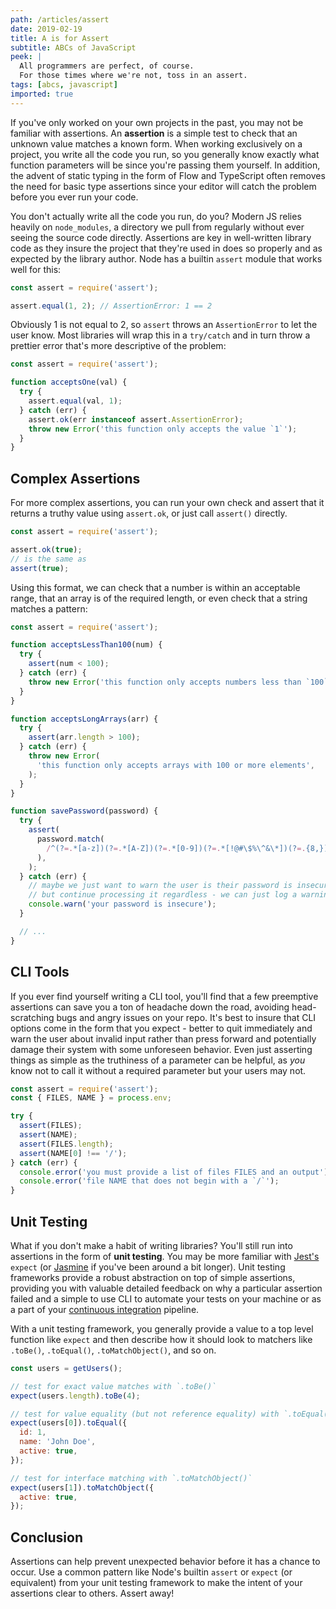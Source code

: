 ```yaml
---
path: /articles/assert
date: 2019-02-19
title: A is for Assert
subtitle: ABCs of JavaScript
peek: |
  All programmers are perfect, of course.
  For those times where we're not, toss in an assert.
tags: [abcs, javascript]
imported: true
---
```


If you've only worked on your own projects in the past, you may not be familiar with assertions. An **assertion** is a simple test to
check that an unknown value matches a known form. When working exclusively on a project, you write all the code you run, so you
generally know exactly what function parameters will be since you're passing them yourself. In addition, the advent of static typing
in the form of Flow and TypeScript often removes the need for basic type assertions since your editor will catch the problem before
you ever run your code.

You don't actually write all the code you run, do you? Modern JS relies heavily on `node_modules`, a directory we pull from regularly
without ever seeing the source code directly. Assertions are key in well-written library code as they insure the project that they're
used in does so properly and as expected by the library author. Node has a builtin `assert` module that works well for this:

```js
const assert = require('assert');

assert.equal(1, 2); // AssertionError: 1 == 2
```

Obviously 1 is not equal to 2, so `assert` throws an `AssertionError` to let the user know. Most libraries will wrap this in a `try/catch`
and in turn throw a prettier error that's more descriptive of the problem:

```js
const assert = require('assert');

function acceptsOne(val) {
  try {
    assert.equal(val, 1);
  } catch (err) {
    assert.ok(err instanceof assert.AssertionError);
    throw new Error('this function only accepts the value `1`');
  }
}
```

## Complex Assertions

For more complex assertions, you can run your own check and assert that it returns a truthy value using `assert.ok`, or just call
`assert()` directly.

```js
const assert = require('assert');

assert.ok(true);
// is the same as
assert(true);
```

Using this format, we can check that a number is within an acceptable range, that an array is of the required length, or even check
that a string matches a pattern:

```js
const assert = require('assert');

function acceptsLessThan100(num) {
  try {
    assert(num < 100);
  } catch (err) {
    throw new Error('this function only accepts numbers less than `100`');
  }
}

function acceptsLongArrays(arr) {
  try {
    assert(arr.length > 100);
  } catch (err) {
    throw new Error(
      'this function only accepts arrays with 100 or more elements',
    );
  }
}

function savePassword(password) {
  try {
    assert(
      password.match(
        /^(?=.*[a-z])(?=.*[A-Z])(?=.*[0-9])(?=.*[!@#\$%\^&\*])(?=.{8,})/,
      ),
    );
  } catch (err) {
    // maybe we just want to warn the user is their password is insecure
    // but continue processing it regardless - we can just log a warning
    console.warn('your password is insecure');
  }

  // ...
}
```

## CLI Tools

If you ever find yourself writing a CLI tool, you'll find that a few preemptive assertions can save you a ton of headache down the road,
avoiding head-scratching bugs and angry issues on your repo. It's best to insure that CLI options come in the form that you expect -
better to quit immediately and warn the user about invalid input rather than press forward and potentially damage their system with some
unforeseen behavior. Even just asserting things as simple as the truthiness of a parameter can be helpful, as _you_ know not to call it
without a required parameter but your users may not.

```js
const assert = require('assert');
const { FILES, NAME } = process.env;

try {
  assert(FILES);
  assert(NAME);
  assert(FILES.length);
  assert(NAME[0] !== '/');
} catch (err) {
  console.error('you must provide a list of files FILES and an output');
  console.error('file NAME that does not begin with a `/`');
}
```

## Unit Testing

What if you don't make a habit of writing libraries? You'll still run into assertions in the form of **unit testing**. You may be more
familiar with [Jest's](https://jestjs.io/) `expect` (or [Jasmine](https://jasmine.github.io/) if you've been around a bit longer). Unit
testing frameworks provide a robust abstraction on top of simple assertions, providing you with valuable detailed feedback on why a
particular assertion failed and a simple to use CLI to automate your tests on your machine or as a part of your
[continuous integration](https://en.wikipedia.org/wiki/Continuous_integration) pipeline.

With a unit testing framework, you generally provide a value to a top level function like `expect` and then describe how it should look
to matchers like `.toBe()`, `.toEqual()`, `.toMatchObject()`, and so on.

```js
const users = getUsers();

// test for exact value matches with `.toBe()`
expect(users.length).toBe(4);

// test for value equality (but not reference equality) with `.toEqual()`
expect(users[0]).toEqual({
  id: 1,
  name: 'John Doe',
  active: true,
});

// test for interface matching with `.toMatchObject()`
expect(users[1]).toMatchObject({
  active: true,
});
```

## Conclusion

Assertions can help prevent unexpected behavior before it has a chance to occur. Use a common pattern like Node's builtin `assert` or
`expect` (or equivalent) from your unit testing framework to make the intent of your assertions clear to others. Assert away!
